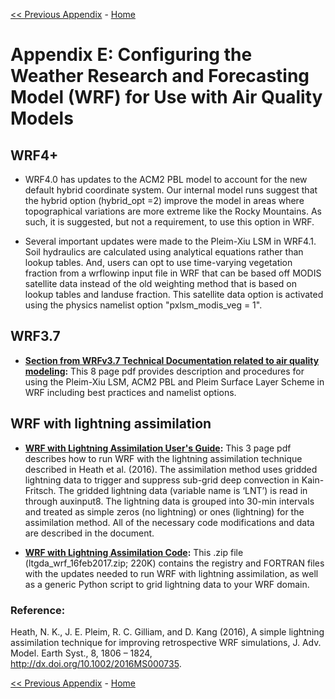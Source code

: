 <!-- BEGIN COMMENT -->

[<< Previous Appendix](CMAQ_UG_appendixD_parallel_implementation.md) - [Home](../README.md)

<!-- END COMMENT -->

# Appendix E: Configuring the Weather Research and Forecasting Model (WRF) for Use with Air Quality Models 

## WRF4+

* WRF4.0 has updates to the ACM2 PBL model to account for the new default hybrid coordinate system. Our internal model runs suggest that the hybrid option (hybrid_opt =2) improve the model in areas where topographical variations are more extreme like the Rocky Mountains. As such, it is suggested, but not a requirement, to use this option in WRF.

* Several important updates were made to the Pleim-Xiu LSM in WRF4.1. Soil hydraulics are calculated using analytical equations rather than lookup tables. And, users can opt to use time-varying vegetation fraction from a wrflowinp input file in WRF that can be based off MODIS satellite data instead of the old weighting method that is based on lookup tables and landuse fraction. This satellite data option is activated using the physics namelist option "pxlsm_modis_veg = 1".

## WRF3.7 
* **[Section from WRFv3.7 Technical Documentation related to air quality modeling](http://www2.mmm.ucar.edu/wrf/users/docs/PX-ACM.pdf):** This 8 page pdf provides description and procedures for using the Pleim-Xiu LSM, ACM2 PBL and Pleim Surface Layer Scheme in WRF including best practices and namelist options.

## WRF with lightning assimilation 
* **[WRF with Lightning Assimilation User's Guide](https://wcms.epa.gov/sites/production/files/2017-02/documents/wrf_with_ltga_userguide.pdf):** This 3 page pdf describes how to run WRF with the lightning assimilation technique described in Heath et al. (2016). 
The assimilation method uses gridded lightning data to trigger and suppress sub-grid deep convection in Kain-Fritsch. 
The gridded lightning data (variable name is ‘LNT’) is read in through auxinput8. The lightning data is grouped into 
30-min intervals and treated as simple zeros (no lightning) or ones (lightning) for the assimilation method. 
All of the necessary code modifications and data are described in the document.

* **[WRF with Lightning Assimilation Code](https://wcms.epa.gov/sites/production/files/2017-02/ltgda_wrf_16feb2017.zip):** This .zip file (ltgda_wrf_16feb2017.zip; 220K) contains the registry and FORTRAN files with the updates needed to run WRF with lightning assimilation, as well as a generic Python script to grid lightning data to your WRF domain.

### Reference:
Heath, N. K., J. E. Pleim, R. C. Gilliam, and D. Kang (2016), A simple lightning assimilation technique for improving retrospective WRF simulations, J. Adv. Model. Earth Syst., 8, 1806 – 1824, http://dx.doi.org/10.1002/2016MS000735.


<!-- BEGIN COMMENT -->

[<< Previous Appendix](CMAQ_UG_appendixD_parallel_implementation.md) - [Home](../README.md)

<!-- END COMMENT -->
